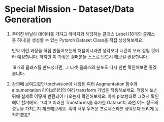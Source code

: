 # Special Mission - Dataset/Data Generation

1. 주어진 바닐라 데이터를 가지고 이미지와 해당하는 클래스 Label (18개의 클래스 중 하나)을 생성할 수 있는 Pytorch Dataset Class를 직접 생성해보세요.

    만약 이런 과정을 직접 만들어보는게 처음이시라면 생각보다 시간이 오래 걸릴 것이라 예상합니다. 하지만 이 과정은 캠퍼분들 스스로 반드시 해보길 권장합니다.

    18개의 클래스를 만드셨다면, 그 타겟 클래스의 분포도 다시 한번 확인해보면 좋겠습니다.

2. 강의때 보여드렸던 torchvision에 내장된 여러 Augmentation 함수와 albumentation 라이브러리의 여러 transform 기법을 적용해보세요. 적용해 보신 뒤에 실제로 어떻게 변환되어 나오는지 확인해보세요. 아마 plot형태로 그려서 확인해야 할거에요. 그리고 이러한 Transforms를  추가한 Dataset이 과연 어느 정도의 성능을 가지는지 체크해보세요. 혹여 너무 무거운 프로세스라면 생각보다 느리게 동작하겠죠?
